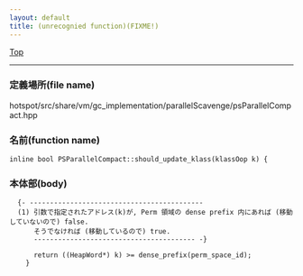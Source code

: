 ```yaml
---
layout: default
title: (unrecognied function)(FIXME!)
---
```

[Top](../index.html)

--- 
### 定義場所(file name)
hotspot/src/share/vm/gc_implementation/parallelScavenge/psParallelCompact.hpp

### 名前(function name)
```
inline bool PSParallelCompact::should_update_klass(klassOop k) {
```

### 本体部(body)
```
  {- -------------------------------------------
  (1) 引数で指定されたアドレス(k)が, Perm 領域の dense prefix 内にあれば (移動していないので) false.
      そうでなければ (移動しているので) true.
      ---------------------------------------- -}

	  return ((HeapWord*) k) >= dense_prefix(perm_space_id);
	}
	
```


